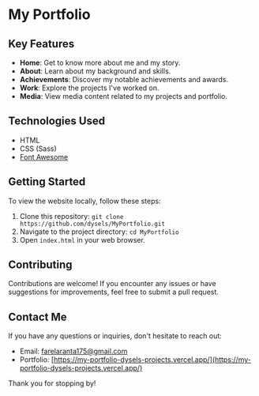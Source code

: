 # My Portfolio

## Key Features

- **Home**: Get to know more about me and my story.
- **About**: Learn about my background and skills.
- **Achievements**: Discover my notable achievements and awards.
- **Work**: Explore the projects I've worked on.
- **Media**: View media content related to my projects and portfolio.

## Technologies Used

- HTML
- CSS (Sass)
- [Font Awesome](https://fontawesome.com/)

## Getting Started

To view the website locally, follow these steps:

1. Clone this repository: `git clone https://github.com/dysels/MyPortfolio.git`
2. Navigate to the project directory: `cd MyPortfolio`
3. Open `index.html` in your web browser.

## Contributing

Contributions are welcome! If you encounter any issues or have suggestions for improvements, feel free to submit a pull request.

## Contact Me

If you have any questions or inquiries, don't hesitate to reach out:

- Email: farelaranta175@gmail.com
- Portfolio: [https://my-portfolio-dysels-projects.vercel.app/](https://my-portfolio-dysels-projects.vercel.app/)

Thank you for stopping by!
